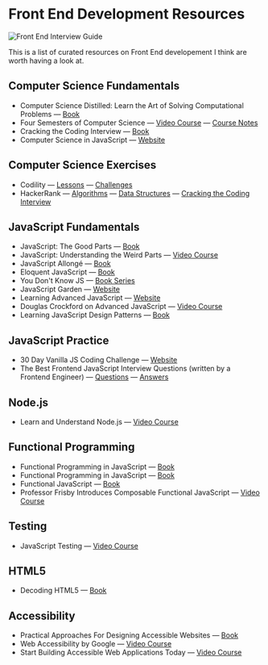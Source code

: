 # Front End Development Resources

![Front End Interview Guide](https://i.imgur.com/JNtaXdN.jpg)

This is a list of curated resources on Front End developement I think are worth having a look at.

## Computer Science Fundamentals

* Computer Science Distilled: Learn the Art of Solving Computational Problems — [Book](https://www.amazon.com/Computer-Science-Distilled-Computational-Problems-ebook/dp/B0731JG96F/)
* Four Semesters of Computer Science — [Video Course](https://frontendmasters.com/courses/computer-science/) — [Course Notes](https://btholt.github.io/four-semesters-of-cs/)
* Cracking the Coding Interview — [Book](https://www.amazon.com/Cracking-Coding-Interview-Programming-Questions/dp/0984782850)
* Computer Science in JavaScript — [Website](https://www.nczonline.net/blog/tag/computer-science/)

## Computer Science Exercises

* Codility — [Lessons](https://codility.com/programmers/lessons/) — [Challenges](https://codility.com/programmers/challenges/)
* HackerRank — [Algorithms](https://www.hackerrank.com/domains/algorithms/) — [Data Structures](https://www.hackerrank.com/domains/data-structures/) — [Cracking the Coding Interview](https://www.hackerrank.com/domains/tutorials/cracking-the-coding-interview)

## JavaScript Fundamentals

* JavaScript: The Good Parts — [Book](http://shop.oreilly.com/product/9780596517748.do)
* JavaScript: Understanding the Weird Parts — [Video Course](https://udemy.com/understand-javascript)
* JavaScript Allongé — [Book](https://leanpub.com/javascriptallongesix/read)
* Eloquent JavaScript — [Book](http://eloquentjavascript.net)
* You Don't Know JS — [Book Series](https://github.com/getify/You-Dont-Know-JS)
* JavaScript Garden — [Website](https://bonsaiden.github.io/JavaScript-Garden)
* Learning Advanced JavaScript — [Website](https://johnresig.com/apps/learn/)
* Douglas Crockford on Advanced JavaScript — [Video Course](https://yuiblog.com/blog/2006/11/27/video-crockford-advjs/)
* Learning JavaScript Design Patterns — [Book](https://addyosmani.com/resources/essentialjsdesignpatterns/book/)

## JavaScript Practice

* 30 Day Vanilla JS Coding Challenge — [Website](https://javascript30.com/)
* The Best Frontend JavaScript Interview Questions (written by a Frontend Engineer) — [Questions](https://performancejs.com/post/hde6d32/The-Best-Frontend-JavaScript-Interview-Questions-(Written-by-a-Frontend-Engineer)) — [Answers](https://github.com/bcherny/frontend-interview-questions)

## Node.js

* Learn and Understand Node.js — [Video Course](https://www.udemy.com/understand-nodejs)

## Functional Programming

* Functional Programming in JavaScript — [Book](https://www.manning.com/books/functional-programming-in-javascript)
* Functional Programming in JavaScript — [Book](https://www.amazon.com/Functional-Programming-JavaScript-Dan-Mantyla/dp/1784398225)
* Functional JavaScript — [Book](http://shop.oreilly.com/product/0636920028857.do)
* Professor Frisby Introduces Composable Functional JavaScript — [Video Course](https://egghead.io/courses/professor-frisby-introduces-composable-functional-javascript)

## Testing

* JavaScript Testing — [Video Course](https://www.udacity.com/course/javascript-testing--ud549)

## HTML5

* Decoding HTML5 — [Book](https://code.tutsplus.com/ebooks/decoding-html5)

## Accessibility

* Practical Approaches For Designing Accessible Websites — [Book](https://www.amazon.com/Practical-Approaches-Designing-Accessible-Websites-ebook/dp/B014JEXKIQ/)
* Web Accessibility by Google — [Video Course](https://www.udacity.com/course/web-accessibility--ud891)
* Start Building Accessible Web Applications Today — [Video Course](https://egghead.io/courses/start-building-accessible-web-applications-today)
